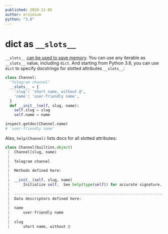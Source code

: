 ```yaml
---
published: 2020-11-05
author: orsinium
python: "3.8"
---
```


# dict as `__slots__`

`__slots__` [can be used to save memory](https://t.me/pythonetc/233). You can use any iterable as `__slots__` value, including `dict`. And starting from Python 3.8, you can use `dict` to specify docstrings for slotted attributes `__slots__`:

```python
class Channel:
  "Telegram channel"
  __slots__ = {
    'slug': 'short name, without @',
    'name': 'user-friendly name',
  }
  def __init__(self, slug, name):
    self.slug = slug
    self.name = name

inspect.getdoc(Channel.name)
# 'user-friendly name'
```

Also, `help(Channel)` lists docs for all slotted attributes:

```python
class Channel(builtins.object)
 |  Channel(slug, name)
 |
 |  Telegram channel
 |
 |  Methods defined here:
 |
 |  __init__(self, slug, name)
 |      Initialize self.  See help(type(self)) for accurate signature.
 |
 |  ----------------------------------------------------------------------
 |  Data descriptors defined here:
 |
 |  name
 |      user-friendly name
 |
 |  slug
 |      short name, without @
```
